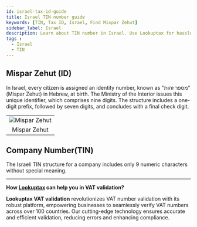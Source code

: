 ```yaml
---
id: israel-tax-id-guide
title: Israel TIN number guide
keywords: [TIN, Tax ID, Israel, Find Mispar Zehut]
sidebar_label: Israel
description: Learn about TIN number in Israel. Use Lookuptax for hassle-free tax id validation in Israel and other 100+ countries
tags : 
  - Israel
  - TIN
---
```


## Mispar Zehut (ID)

In Israel, every citizen is assigned an identity number, known as "מספר זהות" (Mispar Zehut) in Hebrew, at birth. The Ministry of the Interior issues this unique identifier, which comprises nine digits. The structure includes a one-digit prefix, followed by seven digits, and concludes with a final check digit.


<table align="center" border="0px" border-color="#dedede"><tr><td>
  <img src="/docs/img/taxid/Mispar-Zehut.PNG" alt="Mispar Zehut"/>
  </td></tr>
  <tr><td align="center">Mispar Zehut</td></tr>
</table>


## Company Number(TIN)
The Israeli TIN structure for a company includes only 9 numeric characters without special meaning.

----
**How [Lookuptax](https://lookuptax.com/) can help you in VAT validation?**

**Lookuptax VAT validation** revolutionizes VAT number validation with its robust platform, empowering businesses to seamlessly verify VAT numbers across over 100 countries. Our cutting-edge technology ensures accurate and efficient validation, reducing errors and enhancing compliance.
